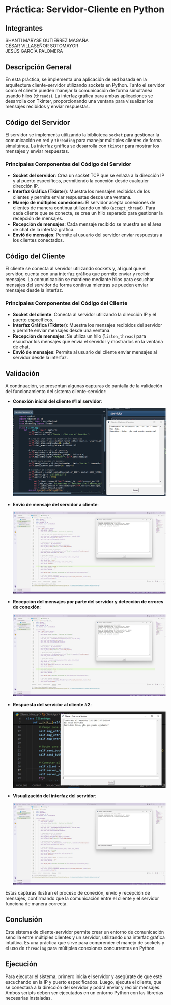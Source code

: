 
# Práctica: Servidor-Cliente en Python

## Integrantes 

SHANTI MARYSE GUTIÉRREZ MAGAÑA  
CÉSAR VILLASEÑOR SOTOMAYOR  
JESÚS GARCÍA PALOMERA  

## Descripción General
En esta práctica, se implementa una aplicación de red basada en la arquitectura cliente-servidor utilizando sockets en Python. Tanto el servidor como el cliente pueden manejar la comunicación de forma simultánea usando hilos (`threads`). La interfaz gráfica para ambas aplicaciones se desarrolla con Tkinter, proporcionando una ventana para visualizar los mensajes recibidos y enviar respuestas.

## Código del Servidor
El servidor se implementa utilizando la biblioteca `socket` para gestionar la comunicación en red y `threading` para manejar múltiples clientes de forma simultánea. La interfaz gráfica se desarrolla con `tkinter` para mostrar los mensajes y enviar respuestas.

### Principales Componentes del Código del Servidor
- **Socket del servidor**: Crea un socket TCP que se enlaza a la dirección IP y al puerto específicos, permitiendo la conexión desde cualquier dirección IP.
- **Interfaz Gráfica (Tkinter)**: Muestra los mensajes recibidos de los clientes y permite enviar respuestas desde una ventana.
- **Manejo de múltiples conexiones**: El servidor acepta conexiones de clientes de manera continua utilizando un hilo (`accept_thread`). Para cada cliente que se conecta, se crea un hilo separado para gestionar la recepción de mensajes.
- **Recepción de mensajes**: Cada mensaje recibido se muestra en el área de chat de la interfaz gráfica.
- **Envió de mensajes**: Permite al usuario del servidor enviar respuestas a los clientes conectados.

## Código del Cliente
El cliente se conecta al servidor utilizando sockets y, al igual que el servidor, cuenta con una interfaz gráfica que permite enviar y recibir mensajes. La comunicación se mantiene mediante hilos para escuchar mensajes del servidor de forma continua mientras se pueden enviar mensajes desde la interfaz.

### Principales Componentes del Código del Cliente
- **Socket del cliente**: Conecta al servidor utilizando la dirección IP y el puerto específicos.
- **Interfaz Gráfica (Tkinter)**: Muestra los mensajes recibidos del servidor y permite enviar mensajes desde una ventana.
- **Recepción de mensajes**: Se utiliza un hilo (`listen_thread`) para escuchar los mensajes que envía el servidor y mostrarlos en la ventana de chat.
- **Envió de mensajes**: Permite al usuario del cliente enviar mensajes al servidor desde la interfaz.

## Validación
A continuación, se presentan algunas capturas de pantalla de la validación del funcionamiento del sistema cliente-servidor:

- **Conexión inicial del cliente #1 al servidor**:
  
  ![Conexión inicial](test/test_cliente_servidor_1.png)

- **Envío de mensaje del servidor a cliente**:
  
  ![Envío de mensaje del cliente](test/test_cliente_servidor_2.jpeg)

- **Recepción del mensajes por parte del servidor y detección de errores de conexión**:
  
  ![Recepción del mensaje en el servidor](test/test_cliente_servidor_3.jpeg)

- **Respuesta del servidor al cliente #2**:
  
  ![Respuesta del servidor](test/test_cliente_servidor_4.jpeg)

- **Visualización del interfaz del servidor**:
  
  ![Intercambio completo de mensajes](test/test_cliente_servidor_5.jpeg)

Estas capturas ilustran el proceso de conexión, envío y recepción de mensajes, confirmando que la comunicación entre el cliente y el servidor funciona de manera correcta.

## Conclusión
Este sistema de cliente-servidor permite crear un entorno de comunicación sencilla entre múltiples clientes y un servidor, utilizando una interfaz gráfica intuitiva. Es una práctica que sirve para comprender el manejo de sockets y el uso de `threading` para múltiples conexiones concurrentes en Python.

## Ejecución
Para ejecutar el sistema, primero inicia el servidor y asegúrate de que esté escuchando en la IP y puerto especificados. Luego, ejecuta el cliente, que se conectará a la dirección del servidor y podrá enviar y recibir mensajes. Ambos scripts deben ser ejecutados en un entorno Python con las librerías necesarias instaladas.
